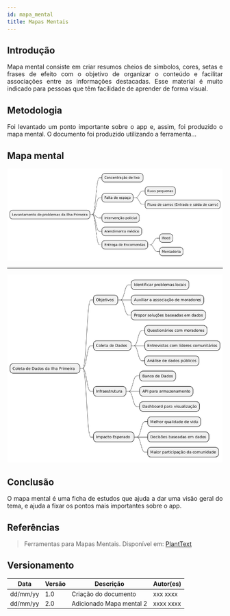 ```yaml
---
id: mapa_mental
title: Mapas Mentais
---
```


## Introdução

<p align = "justify">
Mapa mental consiste em criar resumos cheios de símbolos, cores, setas e frases de efeito com o objetivo de organizar o conteúdo e facilitar associações entre as informações destacadas. Esse material é muito indicado para pessoas que têm facilidade de aprender de forma visual.
</p>

## Metodologia

<p align = "justify">
Foi levantado um ponto importante sobre o app e, assim, foi produzido o mapa mental. O documento foi produzido utilizando a ferramenta...
</p>

## Mapa mental


[![Mapa mental Brainstorm](../assets/Mapas_mentais/mapamental2.png)](assets/Mapas_mentais/mapamental2png)

<!-- @startmindmap

* Levantamento de problemas da Ilha Primeira
** Concentração de lixo
** Falta de espaço
*** Ruas pequenas
*** Fluxo de carros (Entrada e saida de carro)
** Intervenção policial
** Atendimento médico
** Entrega de Encomendas
*** Ifood
*** Mercadoria
@endmindmap
-->

---

[![Mapa mental Brainstorm](../assets/Mapas_mentais/mapamental01.png)](assets/Mapas_mentais/mapamental.01png)

<!--
@startmindmap

* Coleta de Dados da Ilha Primeira  <<#lightblue>>
** Objetivos <<#lightgreen>>
*** Identificar problemas locais
*** Auxiliar a associação de moradores
*** Propor soluções baseadas em dados
** Coleta de Dados <<#yellow>>
*** Questionários com moradores
*** Entrevistas com líderes comunitários
*** Análise de dados públicos
** Infraestrutura <<#yellow>>
*** Banco de Dados
*** API para armazenamento
*** Dashboard para visualização
** Impacto Esperado <<#lightgreen>>
*** Melhor qualidade de vida
*** Decisões baseadas em dados
*** Maior participação da comunidade

@endmindmap
-->

## Conclusão

<p align = "justify">
O mapa mental é uma ficha de estudos que ajuda a dar uma visão geral do tema, e ajuda a fixar os pontos mais importantes sobre o app.
</p>

## Referências

> Ferramentas para Mapas Mentais. Disponível em: [PlantText](https://www.planttext.com/)


## Versionamento
| Data | Versão | Descrição | Autor(es) |
| -- | -- | -- | -- |
| dd/mm/yy | 1.0 | Criação do documento | xxx xxxx |
| dd/mm/yy | 2.0 | Adicionado Mapa mental 2 | xxxx xxxx |
